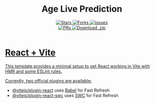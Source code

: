 <h1 align="center">Age Live Prediction</h1>

   <div align="center">
        <a href="https://github.com/U7P4L-IN/Age-Calculator/stargazers/">
        <img src="https://custom-icon-badges.demolab.com/github/stars/U7P4L-IN/Age-Calculator?label=Stars&logo=star&labelColor=302d41&color=c9cbff&logoColor=d9e0ee&style=for-the-badge" alt="Stars"/>
        </a>
        <a href="https://github.com/U7P4L-IN/Age-Calculator/network/members/">
        <img src="https://custom-icon-badges.demolab.com/github/forks/U7P4L-IN/Age-Calculator?label=Forks&logo=fork&labelColor=302d41&color=b5e8e0&logoColor=d9e0ee&style=for-the-badge" alt="Forks"/>
        </a>
        <a href="https://github.com/U7P4L-IN/Age-Calculator/issues">
        <img src="https://custom-icon-badges.demolab.com/github/issues/U7P4L-IN/Age-Calculator?label=Issues&labelColor=302d41&color=f5a97f&logoColor=d9e0ee&logo=issue&style=for-the-badge" alt="Issues"/>
         </a>
    </div>
<div align="center">
        </a>
        <a href="https://github.com/U7P4L-IN/Age-Calculator/pull">
        <img src="https://custom-icon-badges.demolab.com/github/issues-pr/U7P4L-IN/Age-Calculator?&label=Pull%20Requests&labelColor=302d41&color=ddb6f2&logoColor=d9e0ee&logo=git-pull-request&style=for-the-badge" alt="PRs"/>
        </a>
        <a href="https://github.com/U7P4L-IN/Age-Calculator/archive/refs/heads/master.zip">
        <img src="https://custom-icon-badges.demolab.com/github/languages/code-size/U7P4L-IN/Age-Calculator?label=Download&logo=download&labelColor=302d41&color=b7bdf8&logoColor=d9e0ee&style=for-the-badge" alt="Download .zip">
</div>

  </br>

# React + Vite

This template provides a minimal setup to get React working in Vite with HMR and some ESLint rules.

Currently, two official plugins are available:

- [@vitejs/plugin-react](https://github.com/vitejs/vite-plugin-react/blob/main/packages/plugin-react/README.md) uses [Babel](https://babeljs.io/) for Fast Refresh
- [@vitejs/plugin-react-swc](https://github.com/vitejs/vite-plugin-react-swc) uses [SWC](https://swc.rs/) for Fast Refresh
